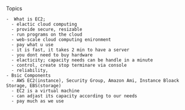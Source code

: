   Topics
  
    -  What is EC2; 
      - elactic cloud computing
      - provide secure, resizable
      - run programs on the cloud
      - web-scale cloud computing enironment
      - pay what u use
      - it is fast, it takes 2 min to have a server
      - you dont need to buy hardware
      - elacticity; capacity needs can be handle in a minute
      - control, create stop terminare via console
      - reliability, 
    - Bsic Components
      - AWS EC2(instance), Security Group, Amazon Ami, Instance Bloack Storage, EBS(storage)
      - EC2 is a virtual machine
      - can adjast its capacity according to our needs
      - pay much as we use
